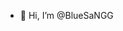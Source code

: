 - 👋 Hi, I’m @BlueSaNGG


<!---
BlueSaNGG/BlueSaNGG is a ✨ special ✨ repository because its `README.md` (this file) appears on your GitHub profile.
You can click the Preview link to take a look at your changes.
--->
